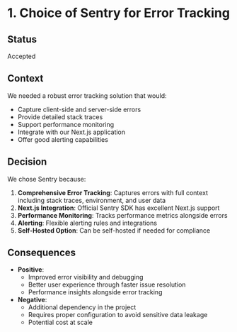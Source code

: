 # 1. Choice of Sentry for Error Tracking

## Status
Accepted

## Context
We needed a robust error tracking solution that would:
- Capture client-side and server-side errors
- Provide detailed stack traces
- Support performance monitoring
- Integrate with our Next.js application
- Offer good alerting capabilities

## Decision
We chose Sentry because:
1. **Comprehensive Error Tracking**: Captures errors with full context including stack traces, environment, and user data
2. **Next.js Integration**: Official Sentry SDK has excellent Next.js support
3. **Performance Monitoring**: Tracks performance metrics alongside errors
4. **Alerting**: Flexible alerting rules and integrations
5. **Self-Hosted Option**: Can be self-hosted if needed for compliance

## Consequences
- **Positive**:
  - Improved error visibility and debugging
  - Better user experience through faster issue resolution
  - Performance insights alongside error tracking
- **Negative**:
  - Additional dependency in the project
  - Requires proper configuration to avoid sensitive data leakage
  - Potential cost at scale
